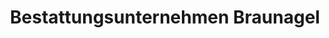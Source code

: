---
title: "Bestattungsunternehmen Braunagel"
url: /gaggenau/bestattungsunternehmen-braunagel/
shop: Bestattungen
---